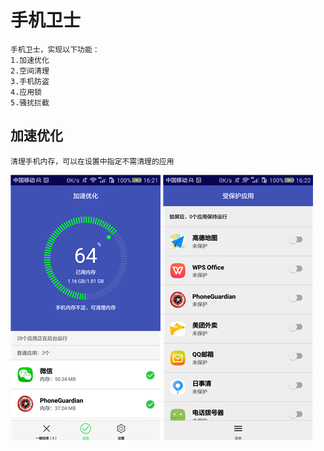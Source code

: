 手机卫士
==
    手机卫士，实现以下功能：
    1.加速优化
    2.空间清理
    3.手机防盗
    4.应用锁
    5.骚扰拦截
    
## 加速优化

    清理手机内存，可以在设置中指定不需清理的应用
  
![image](https://github.com/codeCacher/Picture/blob/master/thumb/Screenshot_2017-08-01-16-21-42.png?raw=true)
![image](https://github.com/codeCacher/Picture/blob/master/thumb/Screenshot_2017-08-01-16-22-08.png?raw=true)

